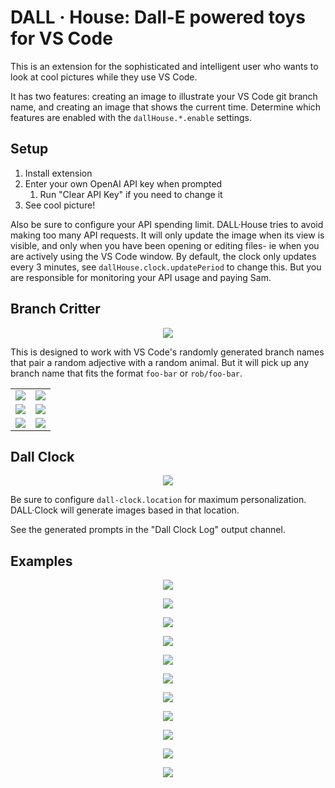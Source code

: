 # DALL · House: Dall-E powered toys for VS Code

This is an extension for the sophisticated and intelligent user who wants to look at cool pictures while they use VS Code.

It has two features: creating an image to illustrate your VS Code git branch name, and creating an image that shows the current time. Determine which features are enabled with the `dallHouse.*.enable` settings.

## Setup

1. Install extension
2. Enter your own OpenAI API key when prompted
   1. Run "Clear API Key" if you need to change it
3. See cool picture!

Also be sure to configure your API spending limit. DALL·House tries to avoid making too many API requests. It will only update the image when its view is visible, and only when you have been opening or editing files- ie when you are actively using the VS Code window. By default, the clock only updates every 3 minutes, see `dallHouse.clock.updatePeriod` to change this. But you are responsible for monitoring your API usage and paying Sam.

## Branch Critter

<p align="center">
  <img src="https://github.com/roblourens/vscode-dall-clock/blob/6768b235370a8db96243f95bfcec367a24382289/samples/branch-critter/7.png?raw=true">
</p>

This is designed to work with VS Code's randomly generated branch names that pair a random adjective with a random animal. But it will pick up any branch name that fits the format `foo-bar` or `rob/foo-bar`.

<table>
  <tr>
    <td><img src="https://github.com/roblourens/vscode-dall-clock/blob/6768b235370a8db96243f95bfcec367a24382289/samples/branch-critter/1.png?raw=true"></td>
    <td><img src="https://github.com/roblourens/vscode-dall-clock/blob/6768b235370a8db96243f95bfcec367a24382289/samples/branch-critter/2.png?raw=true"></td>
  </tr>
  <tr>
    <td><img src="https://github.com/roblourens/vscode-dall-clock/blob/6768b235370a8db96243f95bfcec367a24382289/samples/branch-critter/3.png?raw=true"></td>
    <td><img src="https://github.com/roblourens/vscode-dall-clock/blob/6768b235370a8db96243f95bfcec367a24382289/samples/branch-critter/4.png?raw=true"></td>
  </tr>
  <tr>
    <td><img src="https://github.com/roblourens/vscode-dall-clock/blob/6768b235370a8db96243f95bfcec367a24382289/samples/branch-critter/5.png?raw=true"></td>
    <td><img src="https://github.com/roblourens/vscode-dall-clock/blob/6768b235370a8db96243f95bfcec367a24382289/samples/branch-critter/6.png?raw=true"></td>
  </tr>
</table>

## Dall Clock

<p align="center">
  <img src="https://github.com/roblourens/vscode-dall-clock/blob/2ba587b3e9e9fbca8316e21250ee3c9caba338b5/samples/12.png?raw=true">
</p>

Be sure to configure `dall-clock.location` for maximum personalization. DALL·Clock will generate images based in that location.

See the generated prompts in the "Dall Clock Log" output channel.

## Examples

<p align="center">
  <img src="https://github.com/roblourens/vscode-dall-clock/blob/2ba587b3e9e9fbca8316e21250ee3c9caba338b5/samples/13.png?raw=true">
</p>
<p align="center">
  <img src="https://github.com/roblourens/vscode-dall-clock/blob/bc022c7d8155d638dc29767e07e2a341cdc99385/samples/1.png?raw=true">
</p>
<p align="center">
   <img src="https://github.com/roblourens/vscode-dall-clock/blob/bc022c7d8155d638dc29767e07e2a341cdc99385/samples/3.png?raw=true">
</p>
<p align="center">
   <img src="https://github.com/roblourens/vscode-dall-clock/blob/bc022c7d8155d638dc29767e07e2a341cdc99385/samples/11.png?raw=true">
</p>
<p align="center">
   <img src="https://github.com/roblourens/vscode-dall-clock/blob/bc022c7d8155d638dc29767e07e2a341cdc99385/samples/5.png?raw=true">
</p>
<p align="center">
   <img src="https://github.com/roblourens/vscode-dall-clock/blob/bc022c7d8155d638dc29767e07e2a341cdc99385/samples/10.png?raw=true">
</p>
<p align="center">
   <img src="https://github.com/roblourens/vscode-dall-clock/blob/bc022c7d8155d638dc29767e07e2a341cdc99385/samples/6.png?raw=true">
</p>
<p align="center">
   <img src="https://github.com/roblourens/vscode-dall-clock/blob/bc022c7d8155d638dc29767e07e2a341cdc99385/samples/7.png?raw=true">
</p>
<p align="center">
   <img src="https://github.com/roblourens/vscode-dall-clock/blob/bc022c7d8155d638dc29767e07e2a341cdc99385/samples/8.png?raw=true">
</p>
<p align="center">
   <img src="https://github.com/roblourens/vscode-dall-clock/blob/bc022c7d8155d638dc29767e07e2a341cdc99385/samples/14.png?raw=true">
</p>
<p align="center">
   <img src="https://github.com/roblourens/vscode-dall-clock/blob/bc022c7d8155d638dc29767e07e2a341cdc99385/samples/9.png?raw=true">
</p>
